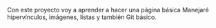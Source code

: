 Con este proyecto voy a aprender a hacer una página básica
Manejaré hipervínculos, imágenes, listas y también Git básico.
